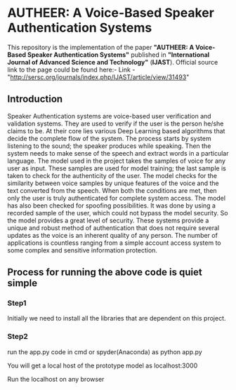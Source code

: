 # AUTHEER: A Voice-Based Speaker Authentication Systems

This repository is the implementation of the paper **"AUTHEER: A Voice-Based Speaker Authentication Systems"** published in **"International Journal of Advanced Science and Technology"** (**IJAST**). Official source link to the page could be found here:- 
Link - "http://sersc.org/journals/index.php/IJAST/article/view/31493"

## Introduction

Speaker Authentication systems are voice-based user verification and validation systems. They are used to verify if the user is the person he/she claims to be. At their core lies various Deep Learning based algorithms that decide the complete flow of the system. The process starts by system listening to the sound; the speaker produces while speaking. Then the system needs to make sense of the speech and extract words in a particular language. The model used in the project takes the samples of voice for any user as input. These samples are used for model training; the last sample is taken to check for the authenticity of the user. The
model checks for the similarity between voice samples by unique features of the voice and the text converted from the speech. When both the conditions are met, then only the user is truly authenticated for complete system access. The model has also been checked for spoofing possibilities. It was done by using a recorded sample of the user, which could not bypass the model security. So the model provides a great level of security. These systems provide a unique and robust method of authentication that does not require several updates as the voice is an inherent quality of any person. The number of applications is countless ranging from a simple account access system to some complex and sensitive information protection.

## Process for running the above code is quiet simple

### Step1
Initially we need to install all the libraries that are dependent on this project.

### Step2
run the app.py code in cmd or spyder(Anaconda) as python app.py

You will get a local host of the prototype model as localhost:3000

Run the localhost on any browser
